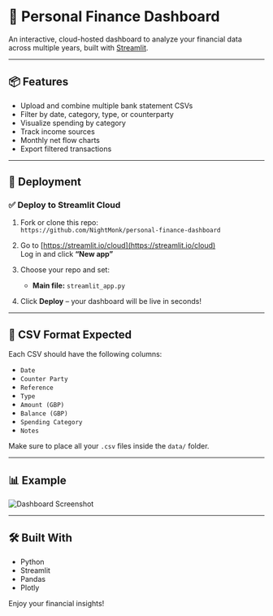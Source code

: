 # 💸 Personal Finance Dashboard

An interactive, cloud-hosted dashboard to analyze your financial data across multiple years, built with [Streamlit](https://streamlit.io).

---

## 📦 Features

- Upload and combine multiple bank statement CSVs
- Filter by date, category, type, or counterparty
- Visualize spending by category
- Track income sources
- Monthly net flow charts
- Export filtered transactions

---

## 🚀 Deployment

### ✅ Deploy to Streamlit Cloud

1. Fork or clone this repo:  
   `https://github.com/NightMonk/personal-finance-dashboard`

2. Go to [https://streamlit.io/cloud](https://streamlit.io/cloud)  
   Log in and click **“New app”**

3. Choose your repo and set:
   - **Main file:** `streamlit_app.py`

4. Click **Deploy** – your dashboard will be live in seconds!

---

## 📁 CSV Format Expected

Each CSV should have the following columns:

- `Date`
- `Counter Party`
- `Reference`
- `Type`
- `Amount (GBP)`
- `Balance (GBP)`
- `Spending Category`
- `Notes`

Make sure to place all your `.csv` files inside the `data/` folder.

---

## 📊 Example

![Dashboard Screenshot](https://user-images.githubusercontent.com/your-screenshot.png)

---

## 🛠 Built With

- Python
- Streamlit
- Pandas
- Plotly

Enjoy your financial insights!

